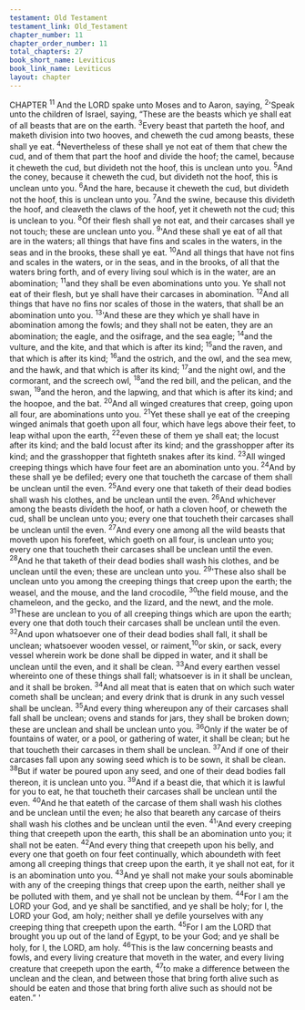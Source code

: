 ```yaml
---
testament: Old Testament
testament_link: Old_Testament
chapter_number: 11
chapter_order_number: 11
total_chapters: 27
book_short_name: Leviticus
book_link_name: Leviticus
layout: chapter
---
```

CHAPTER <sup>11</sup>
And  the  LORD  spake  unto  Moses  and  to  Aaron,  saying, <sup>2</sup>'Speak  unto  the
children of Israel, saying, “These are the beasts which ye shall eat of all beasts that are
on the earth. <sup>3</sup>Every beast that parteth the hoof, and maketh division into two hooves,
and cheweth the cud among beasts, these shall ye eat. <sup>4</sup>Nevertheless of these shall ye
not eat of them that chew the cud, and of them that part the hoof and divide the hoof;
the camel, because it cheweth the cud, but divideth not the hoof, this is unclean unto
you. <sup>5</sup>And the coney, because it cheweth the cud, but divideth not the hoof, this is
unclean unto you. <sup>6</sup>And the hare, because it cheweth the cud, but divideth not the
hoof, this is unclean unto you. <sup>7</sup>And the swine, because this divideth the hoof, and
cleaveth the claws of the hoof, yet it cheweth not the cud; this is unclean to you. <sup>8</sup>Of
their flesh shall ye not eat, and their carcases shall ye not touch; these are unclean
unto you. 
<sup>9</sup>'And these shall ye eat of all that are in the waters; all things that have fins and
scales in the waters, in the seas and in the brooks, these shall ye eat. <sup>10</sup>And all things
that have not fins and scales in the waters, or in the seas, and in the brooks, of all that
the  waters  bring  forth,  and  of  every  living  soul  which  is  in  the  water,  are  an
abomination; <sup>11</sup>and they shall be even abominations unto you. Ye shall not eat of their
flesh, but ye shall have their carcases in abomination. <sup>12</sup>And all things that have no
fins nor scales of those in the waters, that shall be an abomination unto you. 
<sup>13</sup>'And these are they which ye shall have in abomination among the fowls; and
they shall not be eaten, they are an abomination; the eagle, and the osifrage, and the
sea eagle; <sup>14</sup>and the vulture, and the kite, and that which is after its kind; <sup>15</sup>and the
raven, and that which is after its kind; <sup>16</sup>and the ostrich, and the owl, and the sea mew,
and the hawk, and that which is after its kind; <sup>17</sup>and the night owl, and the cormorant,
and the screech owl, <sup>18</sup>and the red bill, and the pelican, and the swan, <sup>19</sup>and the heron,
and the lapwing, and that which is after its kind; and the hoopoe, and the bat. <sup>20</sup>And
all winged creatures that creep, going upon all four, are abominations unto you. <sup>21</sup>Yet
these shall ye eat of the creeping winged animals that goeth upon all four, which have
legs above their feet, to leap withal upon the earth, <sup>22</sup>even these of them ye shall eat; the
locust after its kind; and the bald locust after its kind; and the grasshopper after its
kind; and the grasshopper that fighteth snakes after its kind. <sup>23</sup>All winged creeping
things which have four feet are an abomination unto you. <sup>24</sup>And by these shall ye be
defiled; every one that toucheth the carcase of them shall be unclean until the even.
<sup>25</sup>And every one that taketh of their dead bodies shall wash his clothes, and be unclean
until the even. <sup>26</sup>And whichever among the beasts divideth the hoof, or hath a cloven
hoof, or cheweth the cud, shall be unclean unto you; every one that toucheth their
carcases shall be unclean until the even. <sup>27</sup>And every one among all the wild beasts
that moveth upon his forefeet, which goeth on all four, is unclean unto you; every one
that toucheth their carcases shall be unclean until the even. <sup>28</sup>And he that taketh of
their dead bodies shall wash his clothes, and be unclean until the even; these are
unclean unto you. 
<sup>29</sup>'These also shall be unclean unto you among the creeping things that creep
upon the earth; the weasel, and the mouse, and the land crocodile, <sup>30</sup>the field mouse,
and the chameleon, and the gecko, and the lizard, and the newt, and the mole. <sup>31</sup>These
are unclean to you of all creeping things which are upon the earth; every one that doth
touch their carcases shall be unclean until the even. <sup>32</sup>And upon whatsoever one of
their dead bodies shall fall, it shall be unclean; whatsoever wooden vessel, or raiment,<sup>10</sup>or skin, or sack, every vessel wherein work be done shall be dipped in water, and it
shall be unclean until the even, and it shall be clean. <sup>33</sup>And every earthen vessel
whereinto one of these things shall fall; whatsoever is in it shall be unclean, and it shall
be broken. <sup>34</sup>And all meat that is eaten that on which such water cometh shall be
unclean; and every drink that is drunk in any such vessel shall be unclean. <sup>35</sup>And
every thing whereupon any of their carcases shall fall shall be unclean; ovens and
stands for jars, they shall be broken down; these are unclean and shall be unclean unto
you. <sup>36</sup>Only if the water be of fountains of water, or a pool, or gathering of water, it shall
be clean; but he that toucheth their carcases in them shall be unclean. <sup>37</sup>And if one of
their carcases fall upon any sowing seed which is to be sown, it shall be clean. <sup>38</sup>But if
water be poured upon any seed, and one of their dead bodies fall thereon, it is unclean
unto you. <sup>39</sup>And if a beast die, that which it is lawful for you to eat, he that toucheth
their carcases shall be unclean until the even. <sup>40</sup>And he that eateth of the carcase of
them shall wash his clothes and be unclean until the even; he also that beareth any
carcase of theirs shall wash his clothes and be unclean until the even. 
<sup>41</sup>'And every creeping thing that creepeth upon the earth, this shall be an
abomination unto you; it shall not be eaten. <sup>42</sup>And every thing that creepeth upon his
belly, and every one that goeth on four feet continually, which aboundeth with feet
among all creeping things that creep upon the earth, it ye shall not eat, for it is an
abomination unto you. <sup>43</sup>And ye shall not make your souls abominable with any of the
creeping things that creep upon the earth, neither shall ye be polluted with them, and
ye shall not be unclean by them. <sup>44</sup>For I am the LORD your God, and ye shall be
sanctified, and ye shall be holy; for I, the LORD your God, am holy; neither shall ye
defile yourselves with any creeping thing that creepeth upon the earth. <sup>45</sup>For I am the
LORD that brought you up out of the land of Egypt, to be your God; and ye shall be
holy, for I, the LORD, am holy. <sup>46</sup>This is the law concerning beasts and fowls, and every
living creature that moveth in the water, and every living creature that creepeth upon
the earth, <sup>47</sup>to make a difference between the unclean and the clean, and between those
that bring forth alive such as should be eaten and those that bring forth alive such as
should not be eaten.” ' 